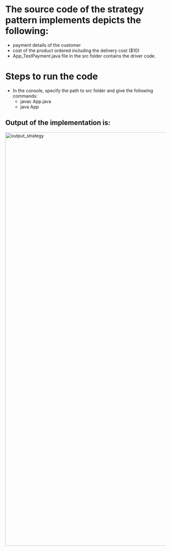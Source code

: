 # The source code of the strategy pattern implements depicts the following:
  -  payment details of the customer
  -  cost of the product ordered including the delivery cost ($10)
  -  App_TestPayment.java file in the src folder contains the driver code.
  
# Steps to run the code
  - In the console, specify the path to src folder and give the following commands:
    - javac App.java 
    - java App
  

## Output of the implementation is:


<img width="1300" alt="output_strategy" src="https://user-images.githubusercontent.com/79885052/165044405-1a52da78-aadf-4c9b-b00f-1a8cc92cb96a.png">
